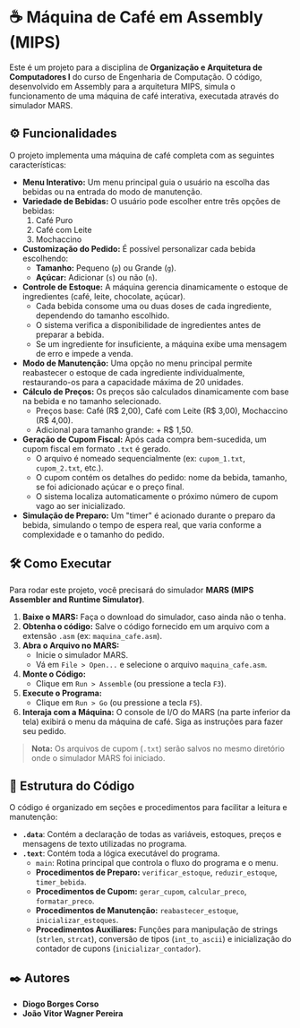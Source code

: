 # ☕ Máquina de Café em Assembly (MIPS)

Este é um projeto para a disciplina de **Organização e Arquitetura de Computadores I** do curso de Engenharia de Computação. O código, desenvolvido em Assembly para a arquitetura MIPS, simula o funcionamento de uma máquina de café interativa, executada através do simulador MARS.

## ⚙️ Funcionalidades

O projeto implementa uma máquina de café completa com as seguintes características:

* **Menu Interativo:** Um menu principal guia o usuário na escolha das bebidas ou na entrada do modo de manutenção.
* **Variedade de Bebidas:** O usuário pode escolher entre três opções de bebidas:
    1.  Café Puro
    2.  Café com Leite
    3.  Mochaccino
* **Customização do Pedido:** É possível personalizar cada bebida escolhendo:
    * **Tamanho:** Pequeno (`p`) ou Grande (`g`).
    * **Açúcar:** Adicionar (`s`) ou não (`n`).
* **Controle de Estoque:** A máquina gerencia dinamicamente o estoque de ingredientes (café, leite, chocolate, açúcar).
    * Cada bebida consome uma ou duas doses de cada ingrediente, dependendo do tamanho escolhido.
    * O sistema verifica a disponibilidade de ingredientes antes de preparar a bebida.
    * Se um ingrediente for insuficiente, a máquina exibe uma mensagem de erro e impede a venda.
* **Modo de Manutenção:** Uma opção no menu principal permite reabastecer o estoque de cada ingrediente individualmente, restaurando-os para a capacidade máxima de 20 unidades.
* **Cálculo de Preços:** Os preços são calculados dinamicamente com base na bebida e no tamanho selecionado.
    * Preços base: Café (R$ 2,00), Café com Leite (R$ 3,00), Mochaccino (R$ 4,00).
    * Adicional para tamanho grande: + R$ 1,50.
* **Geração de Cupom Fiscal:** Após cada compra bem-sucedida, um cupom fiscal em formato `.txt` é gerado.
    * O arquivo é nomeado sequencialmente (ex: `cupom_1.txt`, `cupom_2.txt`, etc.).
    * O cupom contém os detalhes do pedido: nome da bebida, tamanho, se foi adicionado açúcar e o preço final.
    * O sistema localiza automaticamente o próximo número de cupom vago ao ser inicializado.
* **Simulação de Preparo:** Um "timer" é acionado durante o preparo da bebida, simulando o tempo de espera real, que varia conforme a complexidade e o tamanho do pedido.

## 🛠️ Como Executar

Para rodar este projeto, você precisará do simulador **MARS (MIPS Assembler and Runtime Simulator)**.

1.  **Baixe o MARS:** Faça o download do simulador, caso ainda não o tenha.
2.  **Obtenha o código:** Salve o código fornecido em um arquivo com a extensão `.asm` (ex: `maquina_cafe.asm`).
3.  **Abra o Arquivo no MARS:**
    * Inicie o simulador MARS.
    * Vá em `File > Open...` e selecione o arquivo `maquina_cafe.asm`.
4.  **Monte o Código:**
    * Clique em `Run > Assemble` (ou pressione a tecla `F3`).
5.  **Execute o Programa:**
    * Clique em `Run > Go` (ou pressione a tecla `F5`).
6.  **Interaja com a Máquina:** O console de I/O do MARS (na parte inferior da tela) exibirá o menu da máquina de café. Siga as instruções para fazer seu pedido.

> **Nota:** Os arquivos de cupom (`.txt`) serão salvos no mesmo diretório onde o simulador MARS foi iniciado.

## 📄 Estrutura do Código

O código é organizado em seções e procedimentos para facilitar a leitura e manutenção:

* **`.data`**: Contém a declaração de todas as variáveis, estoques, preços e mensagens de texto utilizadas no programa.
* **`.text`**: Contém toda a lógica executável do programa.
    * `main`: Rotina principal que controla o fluxo do programa e o menu.
    * **Procedimentos de Preparo:** `verificar_estoque`, `reduzir_estoque`, `timer_bebida`.
    * **Procedimentos de Cupom:** `gerar_cupom`, `calcular_preco`, `formatar_preco`.
    * **Procedimentos de Manutenção:** `reabastecer_estoque`, `inicializar_estoques`.
    * **Procedimentos Auxiliares:** Funções para manipulação de strings (`strlen`, `strcat`), conversão de tipos (`int_to_ascii`) e inicialização do contador de cupons (`inicializar_contador`).

## ✒️ Autores

* **Diogo Borges Corso**
* **João Vitor Wagner Pereira**